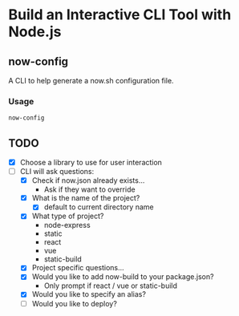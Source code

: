 # Build an Interactive CLI Tool with Node.js

## now-config

A CLI to help generate a now.sh configuration file.

### Usage

```sh
now-config
```

## TODO

* [x] Choose a library to use for user interaction
* [ ] CLI will ask questions:
  * [x] Check if now.json already exists...
    * Ask if they want to override
  * [x] What is the name of the project?
    * [x] default to current directory name
  * [x] What type of project?
    * node-express
    * static
    * react
    * vue
    * static-build
  * [x] Project specific questions...
  * [x] Would you like to add now-build to your package.json?
    * Only prompt if react / vue or static-build
  * [x] Would you like to specify an alias?
  * [ ] Would you like to deploy?
